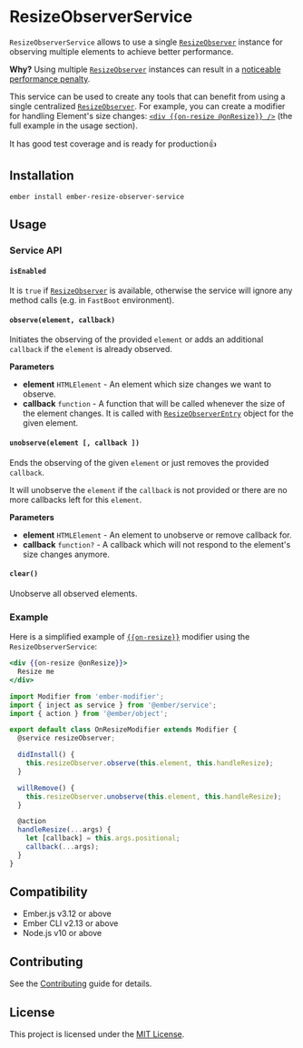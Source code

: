 # ResizeObserverService

`ResizeObserverService` allows to use a single [`ResizeObserver`] instance for observing multiple elements to achieve better performance.

**Why?** Using multiple [`ResizeObserver`] instances can result in a [noticeable performance penalty](https://groups.google.com/a/chromium.org/forum/#!msg/blink-dev/z6ienONUb5A/F5-VcUZtBAAJ).

This service can be used to create any tools that can benefit from using a single centralized [`ResizeObserver`]. For example, you can create a modifier for handling Element's size changes: [`<div {{on-resize @onResize}} />`](https://github.com/PrecisionNutrition/ember-on-resize-modifier) (the full example in the usage section).

It has good test coverage and is ready for production👍

## Installation

```
ember install ember-resize-observer-service
```

## Usage

### Service API

#### `isEnabled`

It is `true` if [`ResizeObserver`] is available, otherwise the service will ignore any method calls (e.g. in `FastBoot` environment).

#### `observe(element, callback)`

Initiates the observing of the provided `element` or adds an additional `callback` if the `element` is already observed.

**Parameters**

- **element** `HTMLElement` - An element which size changes we want to observe.
- **callback** `function` - A function that will be called whenever the size of the element changes. It is called with [`ResizeObserverEntry`] object for the given element.

#### `unobserve(element [, callback ])`

Ends the observing of the given `element` or just removes the provided `callback`.

It will unobserve the `element` if the `callback` is not provided or there are no more callbacks left for this `element`.

**Parameters**

- **element** `HTMLElement` - An element to unobserve or remove callback for.
- **callback** `function?` - A callback which will not respond to the element's size changes anymore.

#### `clear()`

Unobserve all observed elements.

### Example

Here is a simplified example of [`{{on-resize}}`](https://github.com/PrecisionNutrition/ember-on-resize-modifier) modifier using the `ResizeObserverService`:

```hbs
<div {{on-resize @onResize}}>
  Resize me
</div>
```

```js
import Modifier from 'ember-modifier';
import { inject as service } from '@ember/service';
import { action } from '@ember/object';

export default class OnResizeModifier extends Modifier {
  @service resizeObserver;

  didInstall() {
    this.resizeObserver.observe(this.element, this.handleResize);
  }

  willRemove() {
    this.resizeObserver.unobserve(this.element, this.handleResize);
  }

  @action
  handleResize(...args) {
    let [callback] = this.args.positional;
    callback(...args);
  }
}
```

## Compatibility

- Ember.js v3.12 or above
- Ember CLI v2.13 or above
- Node.js v10 or above

## Contributing

See the [Contributing](CONTRIBUTING.md) guide for details.

## License

This project is licensed under the [MIT License](LICENSE.md).

[`ResizeObserver`]: https://developer.mozilla.org/en-US/docs/Web/API/ResizeObserver
[ResizeObserver API]: https://developer.mozilla.org/en-US/docs/Web/API/ResizeObserver
[`ResizeObserverEntry`]: https://developer.mozilla.org/en-US/docs/Web/API/ResizeObserverEntry

